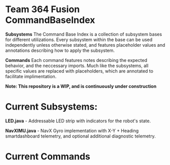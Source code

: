 # Team 364 Fusion CommandBaseIndex

**Subsystems**
The Command Base Index is a collection of subsystem bases for different utilizations. Every subsystem within the base can be used independently unless otherwise stated, and features placeholder values and annotations describing how to apply the subsystem.

**Commands**
Each command features notes describing the expected behavior, and the neccessary imports. Much like the subsystems, all specific values are replaced with placeholders, which are annotated to facilitate implimentation.

  **Note: This repository is a WIP, and is continuously under construction**

# Current Subsystems:
**LED.java** - Addressable LED strip with indicators for the robot's state.


**NavXIMU.java** - NavX Gyro implementation with X-Y + Heading smartdashboard telemetry, and optional additional diagnostic telemetry.


# Current Commands


